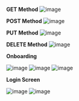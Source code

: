 **GET Method**
![image](https://github.com/user-attachments/assets/507be0b2-a7a4-4c6c-8795-05ab338a8971)

**POST Method**
![image](https://github.com/user-attachments/assets/eabac55e-b2d0-4a28-872c-ed0bb6470c93)

**PUT Method**
![image](https://github.com/user-attachments/assets/b938ab02-13f7-457e-b502-92549e14f427)

**DELETE Method**
![image](https://github.com/user-attachments/assets/c0616d46-50d8-45e7-9280-32603adcf812)

**Onboarding**


![image](https://github.com/user-attachments/assets/1869a775-6517-4121-a9e2-bc35390e4b6f)
![image](https://github.com/user-attachments/assets/798c5c5e-420e-42fd-b3e2-86fde9c4bbab)
![image](https://github.com/user-attachments/assets/884b0e34-2a0e-44f1-b74f-2e9fd93401dc)

**Login Screen**


![image](https://github.com/user-attachments/assets/3f07ef8e-433b-432e-a441-719a1b7c95d2)
![image](https://github.com/user-attachments/assets/a05f2efa-c7c7-42cd-b6f1-09268e827dac)

